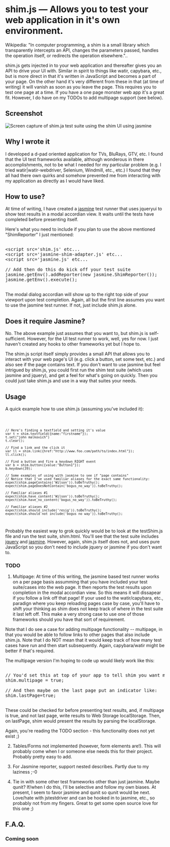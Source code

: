 # shim.js — Allows you to test your web application in it's own environment.

Wikipedia: "In computer programming, a shim is a small library which transparently intercepts an API, changes the parameters passed, handles the operation itself, or redirects the operation elsewhere."..

shim.js gets injected in to your web application and thereafter gives you an API to drive your UI with. Similar in spirit to things like watir, capybara, etc., but is more direct in that it's written in JavaScript and becomes a part of your page. On the other hand it's very different from these in that (at time of writing) it will vanish as soon as you leave the page. This requires you to test one page at a time. If you have a one page monster web app it's a great fit. However, I do have on my TODOs to add multipage support (see below).

## Screenshot
<img src="https://lh5.googleusercontent.com/-LrlDW3YLNbM/Tg6nRgSAxuI/AAAAAAAAAMI/Zcu4FrW4KtY/s144/shim_ui.jpg" alt="Screen capture of shim.ja test suite using the shim UI using jasmine" />

## Why I wrote it 

I developed a d-pad oriented application for TVs, BluRays, GTV, etc. I found that the UI test frameworks available, although wonderous in there accomplishments, not to be what I needed for my particular problem (e.g. I tried watir|watir-webdriver, Selenium, Windmill, etc., etc.) I found that they all had there own quirks and somehow prevented me from interacting with my application as directly as I would have liked. 

## How to use?
At time of writing, I have created a [jasmine][jasmine] test runner that uses jqueryui to show test results in a modal accordian view. It waits until the tests have completed before presenting itself.

Here's what you need to include if you plan to use the above mentioned "ShimReporter" I just mentioned:

<pre>

&lt;script src='shim.js' etc...
&lt;script src='jasmine-shim-adapter.js' etc...
&lt;script src='jasmine.js' etc...

// Add then do this do kick off your test suite
jasmine.getEnv().addReporter(new jasmine.ShimReporter());
jasmine.getEnv().execute();

</pre>

The modal dialog accordian will show up to the right top side of your viewport upon test completion. Again, all but the first line assumes you want to use the jasmine test runner. If not, just include shim.js alone.

## Does it require Jasmine?
No. The above example just assumes that you want to, but shim.js is self-sufficient. However, for the UI test runner to work, well, yes for now. I just haven't created any hooks to other frameworks yet but I hope to.

The shim.js script itself simply provides a small API that allows you to interact with your web page's UI (e.g. click a button, set some text, etc.) and also see if the page contains text. If you don't want to use jasmine but feel intrigued by shim.js, you could first run the shim test suite (which uses jasmine and jquery), and get a feel for what's going on quickly. Then you could just take shim.js and use in a way that suites your needs.

## Usage

A quick example how to use shim.js (assuming you've included it):

<code>

    // Here's finding a textfield and setting it's value           
    var t = shim.textfield({name:"firstname"});
    t.set("john malkovich")
    t.clear();

    // Find a link and the click it
    var ll = shim.link({href:"http://www.foo.com/path/to/index.html"});
    ll.click();

    // Find a button and fire a keydown RIGHT event
    var b = shim.button({value:"Button1"});
    b.keydown(39);

    // Some examples of using with jasmine to see if "page contains"    
    // Notice that I've used familiar aliases for the exact same functionality:
    expect(shim.pageContains('Wilson')).toBeTruthy();
    expect(shim.pageDoesNotContain('bogus_no_way')).toBeTruthy();

    // Familiar aliases #1
    expect(shim.have_content('Wilson')).toBeTruthy();
    expect(shim.have_no_content('bogus_no_way')).toBeTruthy(); 

    // Familiar aliases #2
    expect(shim.should_include('resig')).toBeTruthy();
    expect(shim.should_not_include('bogus_no_way')).toBeTruthy();


</code>

Probably the easiest way to grok quickly would be to look at the testShim.js file and run the test suite, shim.html. 
You'll see that the test suite includes [jquery][jquery] and [jasmine][jasmine]. However, again, shim.js itself does not, and uses pure JavaScript so you don't need to include jquery or jasmine if you don't want to. 

### TODO 

1) Multipage: At time of this writing, the jasmine based test runner works on a per page basis assumming that you have included your test suite/cases into the web page. It then reports the test results upon completion in the modal accordian view. So this means it will dissapear if you follow a link off that page! If your used to the watir/capybara, etc., paradign where you keep reloading pages case by case, you'll have to shift your thinking as shim does not keep track of where in the test suite it last left off. This make a very strong case to use one of those frameworks should you have that sort of requirement.

Note that I do see a case for adding multipage functionality -- multipage, in that you would be able to follow links to other pages that also include shim.js. Note that I do NOT mean that it would keep track of how many test cases have run and then start subsequently. Again, capybara/watir might be better if that's required.

The multipage version I'm hoping to code up would likely work like this:

<pre>

// You'd set this at top of your app to tell shim you want multipage
shim.multipage = true; 

// And then maybe on the last page put an indicator like:
shim.lastPage=true;

</pre>

These could be checked for before presenting test results, and, if multipage is true, and not last page, write results to Web Storage localStorage. Then, on lastPage, shim would present the results by parsing the localStorage. 

Again, you're reading the TODO section - this functionality does not yet exist ;)

2) Tables/Forms not implemented (however, form elements are!). This will probably come when I or someone else needs this for their project. Probably pretty easy to add.

3) For Jasmine reporter, support nested describes. Partly due to my laziness ;-0

4) Tie in with some other test frameworks other than just jasmine. Maybe qunit? If/when I do this, I'll be selective and follow my own biases. At present, I seem to favor jasmine and qunit so qunit would be next. Love/hate with jstestdriver and can be hooked in to jasmine, etc., so probably not from my fingers. Great to get some open source love for this one ;)

## F.A.Q.

### Coming soon

[jQuery]: http://jquery.com/
[jasmine]: http://pivotal.github.com/jasmine/

